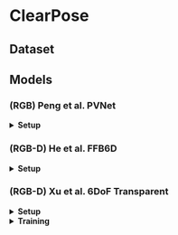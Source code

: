 # ClearPose



## Dataset


## Models 


### (RGB) Peng et al. PVNet

<details>
<summary><strong>Setup</strong></summary>

Setup virtual environment 

```bash
python3 -m venv .venv/peng-pvnet-env
source .venv/peng-pvnet-env/bin/activate
pip install --upgrade pip
pip install -r clearpose/peng_pvnet/requirements.txt
pip install -e .
```

</details>

### (RGB-D) He et al. FFB6D

<details>
<summary><strong>Setup</strong></summary>

Setup virtual environment 

```bash
python3 -m venv .venv/he-ffb6d-env
source .venv/he-ffb6d-env/bin/activate
pip install --upgrade pip
pip install -r clearpose/he_ffb6d/requirements.txt
pip install -e .
```

</details>


### (RGB-D) Xu et al. 6DoF Transparent

<details>
<summary><strong>Setup</strong></summary>

Setup virtual environment 

```bash
python3 -m venv .venv/xu-6dof-env
source .venv/xu-6dof-env/bin/activate
pip install --upgrade pip
pip install -r clearpose/xu_6dof/requirements.txt
pip install -e .
```

Compile the ransac voting layer:

```bash
cd clearpose/xu_6dof/networks/references/posenet/ransac_voting
python setup.py install
```

</details>



<details>
<summary><strong>Training</strong></summary>

Stage One

 - Mask R-CNN
 `python clearpose/xu_6dof/networks/stage1/transparent_segmentation/train_mask_rcnn.py`

 - DeepLabV3
 `python clearpose/xu_6dof/networks/stage1/surface_normals/train_deeplabv3.py`


Stage Two
 - `python clearpose/xu_6dof/networks/stage2/train_stage2.py`

</details>
